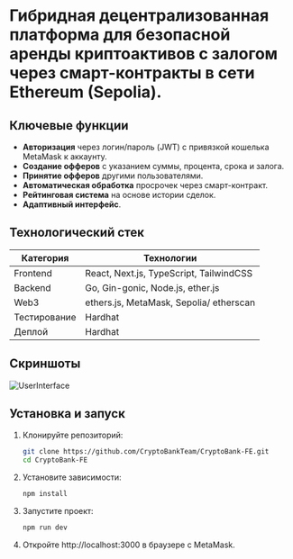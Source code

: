 # Гибридная децентрализованная платформа для безопасной аренды криптоактивов с залогом через смарт-контракты в сети Ethereum (Sepolia).

##  Ключевые функции
-  **Авторизация** через логин/пароль (JWT) с привязкой кошелька MetaMask к аккаунту.
-  **Создание офферов** с указанием суммы, процента, срока и залога.
-  **Принятие офферов** другими пользователями.
-  **Автоматическая обработка** просрочек через смарт-контракт.
-  **Рейтинговая система** на основе истории сделок.
-  **Адаптивный интерфейс**.

##  Технологический стек
| Категория       | Технологии                                                                 |
|-----------------|----------------------------------------------------------------------------|
| Frontend        | React, Next.js, TypeScript, TailwindCSS                                    |
| Backend         | Go, Gin-gonic, Node.js, ether.js                                           |
| Web3            | ethers.js, MetaMask, Sepolia/ etherscan                                    |
| Тестирование    | Hardhat                                                                    |
| Деплой          | Hardhat                                                                    |

##  Скриншоты
![UserInterface](https://github.com/CryptoBankTeam/CryptoBank-BE/issues/2)

##  Установка и запуск
1. Клонируйте репозиторий:
   ```bash
   git clone https://github.com/CryptoBankTeam/CryptoBank-FE.git
   cd CryptoBank-FE
2. Установите зависимости:
   ```bash
   npm install
3. Запустите проект:
   ```bash
   npm run dev
4. Откройте http://localhost:3000 в браузере с MetaMask.
